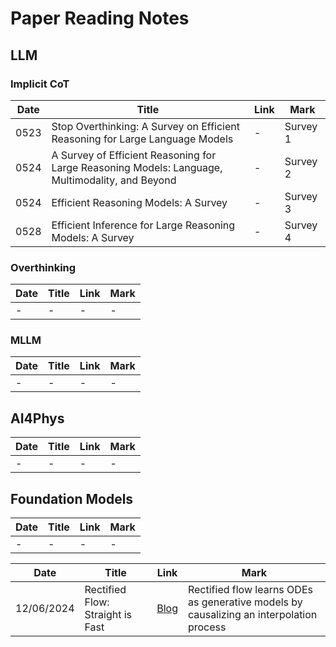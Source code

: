 # Paper Reading Notes

## LLM

### Implicit CoT

| Date | Title | Link | Mark |
| ---- | ----- | ---- | ---- |
| 0523 | Stop Overthinking: A Survey on Efficient Reasoning for Large Language Models | - | Survey 1 |
| 0524 | A Survey of Efficient Reasoning for Large Reasoning Models: Language, Multimodality, and Beyond | - | Survey 2 |
| 0524 | Efficient Reasoning Models: A Survey | - | Survey 3 |
| 0528 | Efficient Inference for Large Reasoning Models: A Survey | - | Survey 4 |



### Overthinking

| Date | Title | Link | Mark |
| ---- | ----- | ---- | ---- |
| -    | -     | -    | -    |

### MLLM

| Date | Title | Link | Mark |
| ---- | ----- | ---- | ---- |
| -    | -     | -    | -    |




## AI4Phys

| Date | Title | Link | Mark |
| ---- | ----- | ---- | ---- |
| -    | -     | -    | -    |



## Foundation Models

| Date | Title | Link | Mark |
| ---- | ----- | ---- | ---- |
| -    | -     | -    | -    |




| Date       | Title                            | Link                                                     | Mark                                                         |
| ---------- | -------------------------------- | -------------------------------------------------------- | ------------------------------------------------------------ |
| 12/06/2024 | Rectified Flow: Straight is Fast | [Blog](https://rectifiedflow.github.io/blog/2024/intro/) | Rectified flow learns ODEs as generative models by causalizing an interpolation process |



